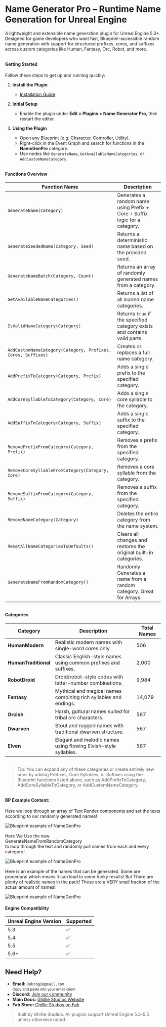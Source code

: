 # Name Generator Pro – Runtime Name Generation for Unreal Engine

A lightweight and extensible name generation plugin for Unreal Engine 5.3+.
Designed for game developers who want fast, Blueprint-accessible random name generation with support for structured prefixes, cores, and suffixes across custom categories like Human, Fantasy, Orc, Robot, and more.

<div style="margin-top: 2rem;"></div>

#### Getting Started

Follow these steps to get up and running quickly:

1. **Install the Plugin**

   - [Installation Guide](/docs/md/Docs---Installation)

2. **Initial Setup**

   - Enable the plugin under **Edit > Plugins > Name Generator Pro**, then restart the editor.

3. **Using the Plugin**

   - Open any Blueprint (e.g. Character, Controller, Utility).
   - Right-click in the Event Graph and search for functions in the **NameGenPro** category.
   - Use nodes like `GenerateName`, `GetAvailableNameCategories`, or `AddCustomNameCategory`.

<div style="margin-top: 2rem;"></div>

#### Functions Overview

| Function Name                                                | Description                                                                |
| ------------------------------------------------------------ | -------------------------------------------------------------------------- |
| `GenerateName(Category)`                                     | Generates a random name using Prefix + Core + Suffix logic for a category. |
| `GenerateSeededName(Category, Seed)`                         | Returns a deterministic name based on the provided seed.                   |
| `GenerateNameBatch(Category, Count)`                         | Returns an array of randomly generated names from a category.              |
| `GetAvailableNameCategories()`                               | Returns a list of all loaded name categories.                              |
| `IsValidNameCategory(Category)`                              | Returns `true` if the specified category exists and contains valid parts.  |
| `AddCustomNameCategory(Category, Prefixes, Cores, Suffixes)` | Creates or replaces a full name category.                                  |
| `AddPrefixToCategory(Category, Prefix)`                      | Adds a single prefix to the specified category.                            |
| `AddCoreSyllableToCategory(Category, Core)`                  | Adds a single core syllable to the category.                               |
| `AddSuffixToCategory(Category, Suffix)`                      | Adds a single suffix to the specified category.                            |
| `RemovePrefixFromCategory(Category, Prefix)`                 | Removes a prefix from the specified category.                              |
| `RemoveCoreSyllableFromCategory(Category, Core)`             | Removes a core syllable from the category.                                 |
| `RemoveSuffixFromCategory(Category, Suffix)`                 | Removes a suffix from the specified category.                              |
| `RemoveNameCategory(Category)`                               | Deletes the entire category from the name system.                          |
| `ResetAllNameCategoriesToDefaults()`                         | Clears all changes and restores the original built-in categories.          |
| `GenerateNameFromRandomCategory()`                           | Randomly Generates a name from a random category. Great for Arrays.        |

<div style="margin-top: 2rem;"></div>

#### Categories

| Category             | Description                                                      | Total Names |
| -------------------- | ---------------------------------------------------------------- | ----------- |
| **HumanModern**      | Realistic modern names with single-word cores only.              | 506         |
| **HumanTraditional** | Classic English-style names using common prefixes and suffixes.  | 2,000       |
| **RobotDroid**       | Droid/robot-style codes with letter-number combinations.         | 9,984       |
| **Fantasy**          | Mythical and magical names combining rich syllables and endings. | 14,079      |
| **Orcish**           | Harsh, guttural names suited for tribal orc characters.          | 567         |
| **Dwarven**          | Stout and rugged names with traditional dwarven structure.       | 567         |
| **Elven**            | Elegant and melodic names using flowing Elvish-style syllables.  | 567         |

<div style="margin-top: 2rem;"></div>

<blockquote>
  Tip: You can expand any of these categories or create entirely new ones by
  adding Prefixes, Core Syllables, or Suffixes using the Blueprint functions
  listed above, such as AddPrefixToCategory, AddCoreSyllableToCategory, or
  AddCustomNameCategory.
</blockquote>

<div style="margin-top: 2rem;"></div>

#### BP Example Content:

Here we loop through an array of Text Render components and set the texts according to our randomly generated names!

<!-- Note to self, find a way to have images get enlarged POST BUILD AND DEPLOY -->

![Blueprint example of NameGenPro](https://jobrogi.github.io/GhillieStudios/Docs/DocsImages/BlueprintNameGenProExample.png)

<div style="margin-top: 1rem;"></div>
Here We Use the new <div className="font-bold">
  GenerateNameFromRandomCategory
</div> to loop through the text and randomly pull names from each and every
category!

![Blueprint example of NameGenPro](https://jobrogi.github.io/GhillieStudios/Docs/DocsImages/BlueprintNameGenProExample2.png)

<div style="margin-top: 1rem;"></div>
Here is an example of the names that can be generated. Some are procedural which
means it can lead to some funky results! But There are plenty of realistic names
in the pack! These are a VERY small fraction of the actual amount of names!

![Blueprint example of NameGenPro](https://jobrogi.github.io/GhillieStudios/Docs/DocsImages/BlueprintNameGenProResults.png)

#### Engine Compatibility

| Unreal Engine Version | Supported |
| --------------------- | --------- |
| 5.3                   | ✅        |
| 5.4                   | ✅        |
| 5.5                   | ✅        |
| 5.6+                  | ✅        |

<div style="margin-top: 2rem;"></div>

<h2>Need Help?</h2>

<ul>
  <li>
    <strong>Email:</strong> <code>Jobrogi@gmail.com</code>
    <br />
    <small>Copy and paste into your email client</small>
  </li>
  <li>
    <strong>Discord:</strong>
    <a
      href="https://discord.gg/AFVyqXBSRW"
      target="_blank"
      rel="noopener noreferrer"
    >
      Join our community
    </a>
  </li>
  <li>
    <strong>Main Docs:</strong>
    <a
      href="https://jobrogi.github.io/GhillieStudios"
      target="_blank"
      rel="noopener noreferrer"
    >
      Ghillie Studios Website
    </a>
  </li>
  <li>
    <strong>Fab Store:</strong>
    <a
      href="https://www.fab.com/sellers/Ghillie%20Studios"
      target="_blank"
      rel="noopener noreferrer"
    >
      Ghillie Studios on Fab
    </a>
  </li>
</ul>

<blockquote>
  Built by Ghillie Studios. All plugins support Unreal Engine 5.3–5.5 unless
  otherwise noted.
</blockquote>
